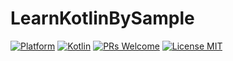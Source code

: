 # LearnKotlinBySample
[![Platform](https://img.shields.io/badge/platform-android-green.svg)](http://developer.android.com/index.html)
[![Kotlin](https://img.shields.io/badge/kotlin-1.0.6-blue.svg)](http://kotlinlang.org)
[![PRs Welcome](https://img.shields.io/badge/prs-welcome-brightgreen.svg)](http://makeapullrequest.com)
[![License MIT](https://img.shields.io/badge/license-MIT-blue.svg)](https://github.com/muhrifqii/LearnKotlinBySample/blob/master/LICENSE.md)

